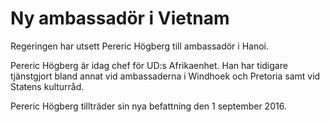 # Ny ambassadör i Vietnam

Regeringen har utsett Pereric Högberg till ambassadör i Hanoi.

Pereric Högberg är idag chef för UD:s Afrikaenhet. Han har tidigare tjänstgjort bland annat vid ambassaderna i Windhoek och Pretoria samt vid Statens kulturråd.

Pereric Högberg tillträder sin nya befattning den 1 september 2016.
